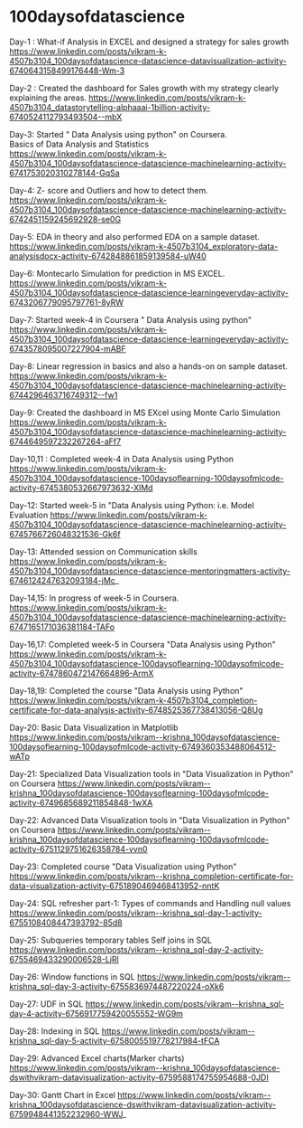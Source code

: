 # 100daysofdatascience

Day-1 : What-if Analysis in EXCEL and designed a strategy for sales growth
https://www.linkedin.com/posts/vikram-k-4507b3104_100daysofdatascience-datascience-datavisualization-activity-6740643158499176448-Wm-3

Day-2 : Created the dashboard for Sales growth with my strategy clearly explaining the areas.
https://www.linkedin.com/posts/vikram-k-4507b3104_datastorytelling-alphaaai-1billion-activity-6740524112793493504--mbX

Day-3: Started " Data Analysis using python" on Coursera.   
      Basics of Data Analysis and Statistics
https://www.linkedin.com/posts/vikram-k-4507b3104_100daysofdatascience-datascience-machinelearning-activity-6741753020310278144-GqSa

Day-4: Z- score and Outliers and how to detect them.
https://www.linkedin.com/posts/vikram-k-4507b3104_100daysofdatascience-datascience-machinelearning-activity-6742451159245692928-se0G

Day-5: EDA in theory and also performed EDA on a sample dataset.
https://www.linkedin.com/posts/vikram-k-4507b3104_exploratory-data-analysisdocx-activity-6742848861859139584-uW40

Day-6: Montecarlo Simulation for prediction in MS EXCEL. 
https://www.linkedin.com/posts/vikram-k-4507b3104_100daysofdatascience-datascience-learningeveryday-activity-6743206779095797761-8yRW

Day-7: Started week-4 in Coursera " Data Analysis using python"
https://www.linkedin.com/posts/vikram-k-4507b3104_100daysofdatascience-datascience-learningeveryday-activity-6743578095007227904-mABF

Day-8:  Linear regression in basics and also a hands-on on sample dataset.
https://www.linkedin.com/posts/vikram-k-4507b3104_100daysofdatascience-datascience-machinelearning-activity-6744296463716749312--fw1

Day-9: Created the dashboard in MS EXcel using Monte Carlo Simulation
https://www.linkedin.com/posts/vikram-k-4507b3104_100daysofdatascience-datascience-machinelearning-activity-6744649597232267264-aFf7

Day-10,11 : Completed week-4 in Data Analysis using Python
https://www.linkedin.com/posts/vikram-k-4507b3104_100daysofdatascience-100daysoflearning-100daysofmlcode-activity-6745380532667973632-XlMd

Day-12: Started week-5 in "Data Analysis using Python: i.e. Model Evaluation
https://www.linkedin.com/posts/vikram-k-4507b3104_100daysofdatascience-datascience-machinelearning-activity-6745766726048321536-Gk6f

Day-13: Attended session on Communication skills
https://www.linkedin.com/posts/vikram-k-4507b3104_100daysofdatascience-datascience-mentoringmatters-activity-6746124247632093184-jMc_

Day-14,15: In progress of week-5 in Coursera.
https://www.linkedin.com/posts/vikram-k-4507b3104_100daysofdatascience-datascience-machinelearning-activity-6747165171036381184-TAFo

Day-16,17: Completed week-5 in Coursera "Data Analysis using Python"
https://www.linkedin.com/posts/vikram-k-4507b3104_100daysofdatascience-100daysoflearning-100daysofmlcode-activity-6747860472147664896-ArmX

Day-18,19: Completed the course "Data Analysis using Python"
https://www.linkedin.com/posts/vikram-k-4507b3104_completion-certificate-for-data-analysis-activity-6748525367738413056-Q8Ug

Day-20: Basic Data Visualization in Matplotlib
https://www.linkedin.com/posts/vikram--krishna_100daysofdatascience-100daysoflearning-100daysofmlcode-activity-6749360353488064512-wATp

Day-21: Specialized Data Visualization tools in "Data Visualization in Python" on Coursera
https://www.linkedin.com/posts/vikram--krishna_100daysofdatascience-100daysoflearning-100daysofmlcode-activity-6749685689211854848-1wXA

Day-22: Advanced Data Visualization tools in "Data Visualization in Python" on Coursera
https://www.linkedin.com/posts/vikram--krishna_100daysofdatascience-100daysoflearning-100daysofmlcode-activity-6751129751626358784-vvn0

Day-23: Completed course "Data Visualization using Python" 
https://www.linkedin.com/posts/vikram--krishna_completion-certificate-for-data-visualization-activity-6751890469468413952-nntK

Day-24: SQL refresher part-1: Types of commands and Handling null values
https://www.linkedin.com/posts/vikram--krishna_sql-day-1-activity-6755108408447393792-85d8

Day-25: Subqueries temporary tables Self joins in SQL
https://www.linkedin.com/posts/vikram--krishna_sql-day-2-activity-6755469433290006528-LjRl

Day-26: Window functions in SQL
https://www.linkedin.com/posts/vikram--krishna_sql-day-3-activity-6755836974487220224-oXk6

Day-27: UDF in SQL
https://www.linkedin.com/posts/vikram--krishna_sql-day-4-activity-6756917759420055552-WG9m

Day-28: Indexing in SQL
https://www.linkedin.com/posts/vikram--krishna_sql-day-5-activity-6758005519778217984-tFCA

Day-29: Advanced Excel charts(Marker charts)
https://www.linkedin.com/posts/vikram--krishna_100daysofdatascience-dswithvikram-datavisualization-activity-6759588174755954688-0JDI

Day-30: Gantt Chart in Excel
https://www.linkedin.com/posts/vikram--krishna_100daysofdatascience-dswithvikram-datavisualization-activity-6759948441352232960-WWJ_

